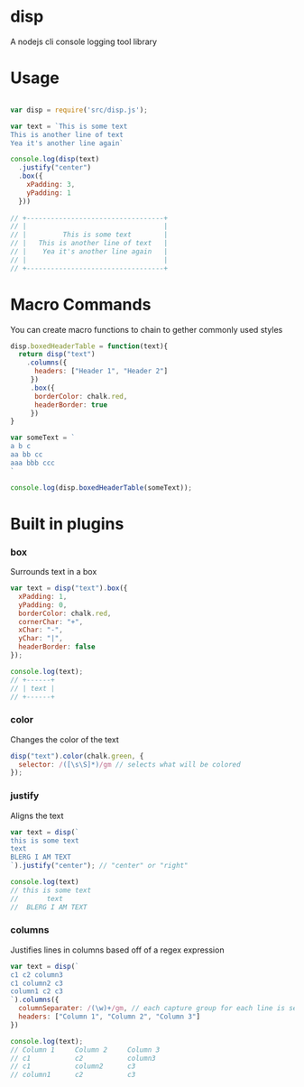 # disp

A nodejs cli console logging tool library

# Usage

```javascript

var disp = require('src/disp.js');

var text = `This is some text
This is another line of text
Yea it's another line again`

console.log(disp(text)
  .justify("center")
  .box({
    xPadding: 3,
    yPadding: 1
  }))
  
// +----------------------------------+
// |                                  |
// |         This is some text        |
// |   This is another line of text   |
// |    Yea it's another line again   |
// |                                  |
// +----------------------------------+
```
# Macro Commands
You can create macro functions to chain to gether commonly used styles
```javascript
disp.boxedHeaderTable = function(text){
  return disp("text")
    .columns({
      headers: ["Header 1", "Header 2"]
     })
     .box({
      borderColor: chalk.red,
      headerBorder: true
     })
}

var someText = `
a b c
aa bb cc
aaa bbb ccc
`

console.log(disp.boxedHeaderTable(someText));
```

# Built in plugins

### box
Surrounds text in a box
```javascript
var text = disp("text").box({
  xPadding: 1,
  yPadding: 0,
  borderColor: chalk.red,
  cornerChar: "+",
  xChar: "-",
  yChar: "|",
  headerBorder: false
});

console.log(text);
// +------+
// | text |
// +------+
```

### color
Changes the color of the text
```javascript
disp("text").color(chalk.green, {
  selector: /([\s\S]*)/gm // selects what will be colored
});
```

### justify
Aligns the text
```javascript
var text = disp(`
this is some text
text
BLERG I AM TEXT
`).justify("center"); // "center" or "right"

console.log(text)
// this is some text
//       text
//  BLERG I AM TEXT
```

### columns
Justifies lines in columns based off of a regex expression
```javascript
var text = disp(`
c1 c2 column3
c1 column2 c3
column1 c2 c3
`).columns({
  columnSeparater: /(\w)+/gm, // each capture group for each line is separated into a column
  headers: ["Column 1", "Column 2", "Column 3"]
})

console.log(text);
// Column 1     Column 2     Column 3
// c1           c2           column3
// c1           column2      c3
// column1      c2           c3
```
